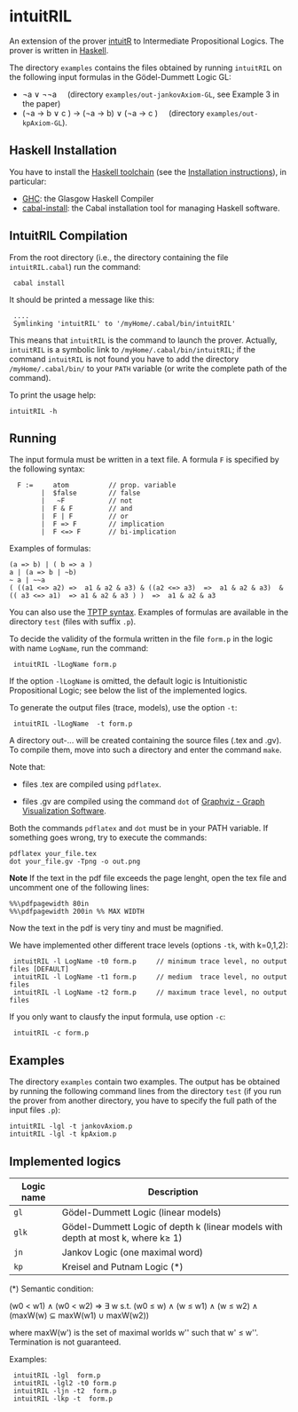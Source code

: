 intuitRIL
=========

An extension of the prover [intuitR](https://github.com/cfiorentini/intuitR) to Intermediate Propositional Logics.
The prover is written in [Haskell](https://www.haskell.org/).

The directory `examples` contains the  files obtained by running `intuitRIL` on the following input formulas in the  G&ouml;del-Dummett Logic GL:

- &not;a &or; &not;&not;a  &nbsp; &nbsp; (directory `examples/out-jankovAxiom-GL`, see Example 3 in the paper)
- (&not;a &rarr; b &or; c )  &rarr;  (&not;a &rarr; b) &or;    (&not;a &rarr; c )  &nbsp; &nbsp;   (directory `examples/out-kpAxiom-GL`).





Haskell Installation
-------------------

You have to install the [Haskell toolchain](https://www.haskell.org/downloads)
(see  the  [Installation instructions](https://www.haskell.org/downloads#ghcup)), 
in particular:

- [GHC](https://www.haskell.org/ghc/): the Glasgow Haskell Compiler
- [cabal-install](https://cabal.readthedocs.io/en/3.6/): the Cabal installation tool for managing Haskell software.



IntuitRIL Compilation
----------------------

From the  root directory (i.e., the directory containing the file  `intuitRIL.cabal`) run the command:

```console
 cabal install
```

It should be printed a message like this:

```console
 ....
 Symlinking 'intuitRIL' to '/myHome/.cabal/bin/intuitRIL'
```

This means that `intuitRIL` is the command to launch the prover. Actually,
`intuitRIL` is a symbolic link to    `/myHome/.cabal/bin/intuitRIL`; if
the command `intuitRIL` is not found you have to add the directory `/myHome/.cabal/bin/` to
your `PATH` variable (or write the complete path of the command).


To print the usage help:


```console
intuitRIL -h
```


Running
-------

The input formula must be written in a text file. A formula `F` is specified by the following syntax:

```console
  F :=     atom          // prop. variable
        |  $false        // false
        |   ~F           // not 
        |  F & F         // and
        |  F | F         // or
        |  F => F        // implication 
        |  F <=> F       // bi-implication
```
Examples of formulas:
```console
(a => b) | ( b => a )
a | (a => b | ~b)
~ a | ~~a
( ((a1 <=> a2) =>  a1 & a2 & a3) & ((a2 <=> a3)  =>  a1 & a2 & a3)  & (( a3 <=> a1)  => a1 & a2 & a3 ) )  =>  a1 & a2 & a3  
```

You can also use the [TPTP syntax](http://tptp.cs.miami.edu/TPTP/QuickGuide/Problems.html).
Examples of formulas are available in the directory `test` (files with suffix `.p`).

To decide the validity of the formula written in the file `form.p` in the logic with name `LogName`, run the command:

```console
 intuitRIL -lLogName form.p
```
If the option `-lLogName` is omitted,  the default logic  is Intuitionistic Propositional Logic;
see below the list of the implemented logics.

To generate the output files (trace, models), use the option `-t`:

```console
 intuitRIL -lLogName  -t form.p
```

A directory out-...  will be created containing  the source files (.tex and .gv).
To compile them, move into such a directory and enter the command `make`.

Note that:

-  files .tex  are compiled using  `pdflatex`.

-  files .gv   are compiled using the command `dot` of
   [Graphviz - Graph Visualization Software](https://graphviz.org/).

Both the commands `pdflatex` and `dot` must be in your PATH variable.
If something goes wrong, try to execute the commands:

```console
pdflatex your_file.tex
dot your_file.gv -Tpng -o out.png
```

**Note**  If the  text in the pdf file exceeds  the page lenght,
open the  tex file and uncomment one of the following lines:

```console
%%\pdfpagewidth 80in  
%%\pdfpagewidth 200in %% MAX WIDTH
```

Now the text in the pdf is very tiny and must be magnified.

We have implemented other different  trace levels (options `-tk`, with k=0,1,2):

```console
 intuitRIL -l LogName -t0 form.p     // minimum trace level, no output files [DEFAULT]
 intuitRIL -l LogName -t1 form.p     // medium  trace level, no output files 
 intuitRIL -l LogName -t2 form.p     // maximum trace level, no output files 
```

If you only want to clausfy the input formula, use option `-c`:

```console
 intuitRIL -c form.p
```

Examples
--------

The directory `examples` contain two examples.
The output has be obtained by running the following command lines from the directory `test`
(if you run the prover from another directory, you have to specify the full path of the input files `.p`):

```console
intuitRIL -lgl -t jankovAxiom.p 
intuitRIL -lgl -t kpAxiom.p
```

Implemented logics
------------------



| Logic name  | Description                |
| ----------- | ---------------------------|
| `gl`        | G&ouml;del-Dummett Logic (linear models)  |
| `glk`       | G&ouml;del-Dummett Logic of depth k (linear models with depth at most k, where k&geq; 1)  |
| `jn`        | Jankov Logic (one maximal word)   |
| `kp`        | Kreisel and Putnam Logic      (*)  |

(*) Semantic condition:


 (w0 < w1)  &and;  (w0 < w2) &Implies;
 &Exists; w s.t. (w0 &leq; w) &and;  (w &leq; w1) &and; (w &leq; w2)  &and; (maxW(w) &subseteq;  maxW(w1) &cup;  maxW(w2))


where  maxW(w') is the set of maximal worlds w'' such that w' &leq; w''. Termination is not guaranteed.


Examples:

```console
 intuitRIL -lgl  form.p
 intuitRIL -lgl2 -t0 form.p
 intuitRIL -ljn -t2  form.p
 intuitRIL -lkp -t  form.p
```